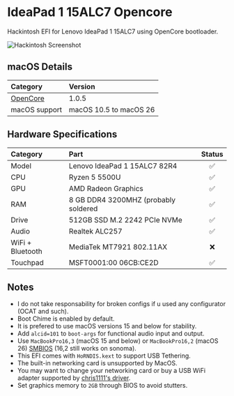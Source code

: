 # IdeaPad 1 15ALC7 Opencore

Hackintosh EFI for Lenovo IdeaPad 1 15ALC7 using OpenCore bootloader.

![Hackintosh Screenshot](images/screenshot.png)

## macOS Details

| Category                                               | Version                |
| :----------------------------------------------------- | :--------------------- |
| [OpenCore](https://github.com/acidanthera/OpenCorePkg) | 1.0.5                  |
| macOS support                                          | macOS 10.5 to macOS 26 |

## Hardware Specifications

| Category         | Part                               | Status |
| :--------------- | :--------------------------------- | :----: |
| Model            | Lenovo IdeaPad 1 15ALC7 82R4 |   ✅   |
| CPU              | Ryzen 5 5500U                      |   ✅   |
| GPU              | AMD Radeon Graphics                |   ✅   |
| RAM              | 8 GB DDR4 3200MHZ (probably soldered  |   ✅   |
| Drive            | 512GB SSD M.2 2242 PCIe NVMe       |   ✅   |
| Audio            | Realtek ALC257                     |   ✅   |
| WiFi + Bluetooth | MediaTek MT7921 802.11AX          |   ❌   |
| Touchpad         | MSFT0001:00 06CB:CE2D              |   ✅   |

## Notes

- I do not take responsability for broken configs if u used any configurator (OCAT and such).
- Boot Chime is enabled by default.
- It is prefered to use macOS versions 15 and below for stability.
- Add `alcid=101` to `boot-args` for functional audio input and output.
- Use `MacBookPro16,3` (macOS 15 and below) or `MacBookPro16,2` (macOS 26) [SMBIOS](https://github.com/corpnewt/GenSMBIOS) (16,2 still works on sonoma).
- This EFI comes with `HoRNDIS.kext` to support USB Tethering.
- The built-in networking card is unsupported by MacOS.
- You may want to change your networking card or buy a USB WiFi adapter supported by [chris1111's driver](https://github.com/chris1111/Wireless-USB-OC-Big-Sur-Adapter).
- Set graphics memory to `2GB` through BIOS to avoid stutters.
